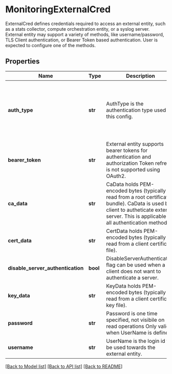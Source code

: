 # MonitoringExternalCred

ExternalCred defines credentials required to access an external entity, such as a stats collector, compute orchestration entity, or a syslog server. External entity may support a variety of methods, like username/password, TLS Client authentication, or Bearer Token based authentication. User is expected to configure one of the methods.
## Properties
Name | Type | Description | Notes
------------ | ------------- | ------------- | -------------
**auth_type** | **str** | AuthType is the authentication type used in this config. | [optional]  if omitted the server will use the default value of "none"
**bearer_token** | **str** | External entity supports bearer tokens for authentication and authorization Token refresh is not supported using OAuth2. | [optional] 
**ca_data** | **str** | CaData holds PEM-encoded bytes (typically read from a root certificates bundle). CaData is used by client to autheticate external server. This is applicable to all authentication methods. | [optional] 
**cert_data** | **str** | CertData holds PEM-encoded bytes (typically read from a client certificate file). | [optional] 
**disable_server_authentication** | **bool** | DisableServerAuthentication flag can be used when a client does not want to authenticate a server. | [optional] 
**key_data** | **str** | KeyData holds PEM-encoded bytes (typically read from a client certificate key file). | [optional] 
**password** | **str** | Password is one time specified, not visibile on read operations Only valid when UserName is defined. | [optional] 
**username** | **str** | UserName is the login id to be used towards the external entity. | [optional] 

[[Back to Model list]](../README.md#documentation-for-models) [[Back to API list]](../README.md#documentation-for-api-endpoints) [[Back to README]](../README.md)


